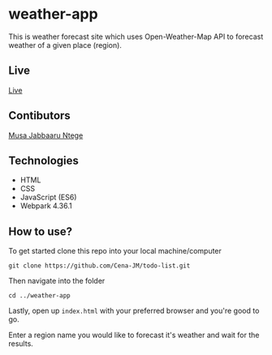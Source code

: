 # weather-app

This is weather forecast site which uses Open-Weather-Map API to forecast weather of a given place (region).

## Live
[Live](https://raw.githack.com/Cena-JM/weather-app/development/dist/index.html)

## Contibutors
[Musa Jabbaaru Ntege](https://github.com/Cena-JM)

## Technologies

- HTML
- CSS
- JavaScript (ES6)
- Webpark 4.36.1

## How to use?

To get started clone this repo into your local machine/computer

```git clone https://github.com/Cena-JM/todo-list.git```

Then navigate into the folder

```cd ../weather-app```

Lastly, open up ```index.html``` with your preferred browser and you're good to go.

Enter a region name you would like to forecast it's weather and wait for the results.
